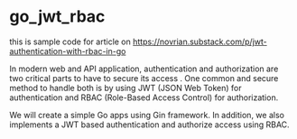 # go_jwt_rbac
this is sample code for article on https://novrian.substack.com/p/jwt-authentication-with-rbac-in-go


In modern web and API application, authentication and authorization are two critical parts to have to secure its access . One common and secure method to handle both is by using JWT (JSON Web Token) for authentication and RBAC (Role-Based Access Control) for authorization.

We will create a simple Go apps using Gin framework. In addition, we also implements a JWT based authentication and authorize access using RBAC.
